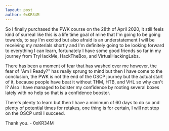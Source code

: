 ```yaml
---
layout: post
author: 0xKR34M
---
```

<p>So I finally purchased the PWK course on the 28th of April 2020, it still feels kind of surreal like this is a life time goal of mine that I'm going to be going towards, to say I'm excited but also afraid is an understatement I will be receiving my materials shortly and I'm definitely going to be looking forward to everything I can learn, fortunately I have some good friends so far in my journey from TryHackMe, HackTheBox, and VirtualHackingLabs.</p>

<p>There has been a moment of fear that has washed over me however, the fear of "Am I Ready?" has really sprung to mind but then I have come to the conclusion, the PWK is not the end of the OSCP journey but the actual start of it, because people have beat it without THM, HTB, and VHL so why can't I? Also I have managed to bolster my confidence by rooting several boxes lately with no help so that is a confidence booster.</p>

<p>There's plenty to learn but then I have a minimum of 60 days to do so and plenty of potential times for retakes, one thing is for certain, I will not stop on the OSCP until I succeed.</p>

<p>Thank you. - 0xKR34M</p>

